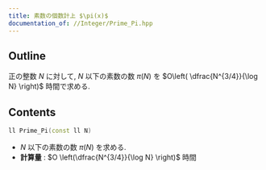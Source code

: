 ```yaml
---
title: 素数の個数計上 $\pi(x)$
documentation_of: //Integer/Prime_Pi.hpp
---
```


## Outline

正の整数 $N$ に対して, $N$ 以下の素数の数 $\pi(N)$ を $O\left( \dfrac{N^{3/4}}{\log N} \right)$ 時間で求める.

## Contents

```cpp
ll Prime_Pi(const ll N)
```

* $N$ 以下の素数の数 $\pi(N)$ を求める.
* **計算量** : $O \left(\dfrac{N^{3/4}}{\log N} \right)$ 時間